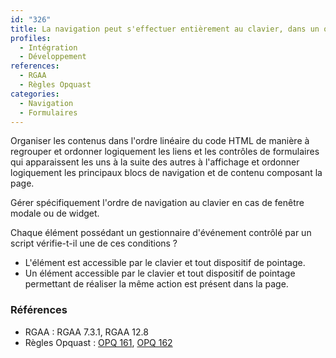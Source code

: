 ```yaml
---
id: "326"
title: La navigation peut s'effectuer entièrement au clavier, dans un ordre prévisible et sans piège.
profiles:
  - Intégration
  - Développement
references:
  - RGAA
  - Règles Opquast
categories:
  - Navigation
  - Formulaires
---
```


Organiser les contenus dans l'ordre linéaire du code HTML de manière à regrouper et ordonner logiquement les liens et les contrôles de formulaires qui apparaissent les uns à la suite des autres à l'affichage et ordonner logiquement les principaux blocs de navigation et de contenu composant la page.

Gérer spécifiquement l'ordre de navigation au clavier en cas de fenêtre modale ou de widget.

Chaque élément possédant un gestionnaire d'événement contrôlé par un script vérifie-t-il une de ces conditions ?
* L'élément est accessible par le clavier et tout dispositif de pointage.
* Un élément accessible par le clavier et tout dispositif de pointage permettant de réaliser la même action est présent dans la page.


### Références

* RGAA : RGAA 7.3.1, RGAA 12.8
* Règles Opquast : [OPQ 161](https://checklists.opquast.com/fr/assurance-qualite-web/le-site-est-integralement-utilisable-au-clavier), [OPQ 162](https://checklists.opquast.com/fr/assurance-qualite-web/la-navigation-au-clavier-seffectue-dans-un-ordre-previsible)

